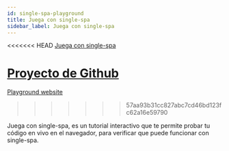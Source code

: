 ```yaml
---
id: single-spa-playground
title: Juega con single-spa
sidebar_label: Juega con single-spa
---
```


<<<<<<< HEAD
[Juega con single-spa](http://single-spa-playground.org)

[Proyecto de Github](https://github.com/single-spa/single-spa-playground)
=======
[Playground website](http://single-spa-playground.org)
>>>>>>> 57aa93b31cc827abc7cd46bd123fc62a16e59790

Juega con single-spa, es un tutorial interactivo que te permite probar tu código en vivo en el navegador, para verificar que puede funcionar con single-spa.
